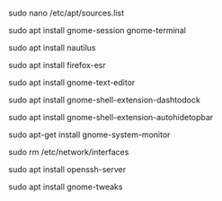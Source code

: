 sudo nano /etc/apt/sources.list

sudo apt install gnome-session gnome-terminal

sudo apt install nautilus

sudo apt install firefox-esr

sudo apt install gnome-text-editor

sudo apt install gnome-shell-extension-dashtodock

sudo apt install gnome-shell-extension-autohidetopbar

sudo apt-get install gnome-system-monitor

sudo rm /etc/network/interfaces

sudo apt install openssh-server

sudo apt install gnome-tweaks
